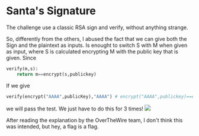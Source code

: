 # Santa's Signature
The challenge use a classic RSA sign and verify, without anything strange.

So, differently from the others, I abused the fact that we can give both the Sign and the plaintext as inputs.
Is enought to switch S with M when given as input, where S is calculated encrypting M with the public key that is given.
Since
```Python
verify(m,s):
	return m==encrypt(s,publickey)
```
If we give

```Python
verify(encrypt("AAAA",publicKey),"AAAA") # encrypt("AAAA",publickey)==encrypt("AAAA",publickey) 
```
we will pass the test.
We just have to do this for 3 times!
![](./santa.jpg)


After reading the explanation by the OverTheWire team, I don't think this was intended, but hey, a flag is a flag.
